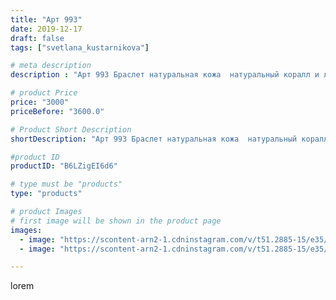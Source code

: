 ```yaml
---
title: "Арт 993"
date: 2019-12-17
draft: false
tags: ["svetlana_kustarnikova"]

# meta description
description : "Арт 993 Браслет натуральная кожа  натуральный коралл и лазурит"

# product Price
price: "3000"
priceBefore: "3600.0"

# Product Short Description
shortDescription: "Арт 993 Браслет натуральная кожа  натуральный коралл и лазурит"

#product ID
productID: "B6LZigEI6d6"

# type must be "products"
type: "products"

# product Images
# first image will be shown in the product page
images:
  - image: "https://scontent-arn2-1.cdninstagram.com/v/t51.2885-15/e35/79541151_629402491203530_6322879027945808291_n.jpg?se=7&tp=1&_nc_ht=scontent-arn2-1.cdninstagram.com&_nc_cat=102&_nc_ohc=YEBd0yy6JSIAX9LketR&ccb=7-4&oh=0f801939b259074d3dd90cd3b40fe3f8&oe=6081662A&ig_cache_key=MjIwMDk2NTE1ODQ1MzU0NjgwNw%3D%3D.2-ccb7-4"
  - image: "https://scontent-arn2-1.cdninstagram.com/v/t51.2885-15/e35/76807214_220012185659109_1910605653678979412_n.jpg?se=7&tp=1&_nc_ht=scontent-arn2-1.cdninstagram.com&_nc_cat=109&_nc_ohc=uR7N2J9GBTIAX9mfyeS&ccb=7-4&oh=e4b12c2753ed95d41708d3b0c5b7f5b6&oe=608505E7&ig_cache_key=MjIwMDk2NTE1ODQzNjc1MTAyMg%3D%3D.2-ccb7-4"

---
```

lorem
